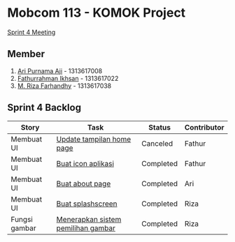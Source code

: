 # Mobcom 113 - KOMOK Project

[Sprint 4 Meeting](https://www.youtube.com/watch?v=0wyrV5Pw5v4)

## Member
1. [Ari Purnama Aji](https://github.com/AriPurnamaAji) - 1313617008
2. [Fathurrahman Ikhsan](https://github.com/rubischoco) - 1313617022
3. [M. Riza Farhandhy](https://github.com/MRizaF) - 1313617038

## Sprint 4 Backlog

| Story | Task | Status | Contributor |
|-------|------|--------|-------------|
| Membuat UI | [Update tampilan home page](https://github.com/rubischoco/KOMOKProject/issues/7) | Canceled | Fathur |
| Membuat UI | [Buat icon aplikasi](https://github.com/rubischoco/KOMOKProject/issues/9) | Completed | Fathur |
| Membuat UI | [Buat about page](https://github.com/rubischoco/KOMOKProject/issues/5) | Completed | Ari |
| Membuat UI | [Buat splashscreen](https://github.com/rubischoco/KOMOKProject/issues/6) | Completed | Riza |
| Fungsi gambar | [Menerapkan sistem pemilihan gambar](https://github.com/rubischoco/KOMOKProject/issues/8) | Completed | Riza |


